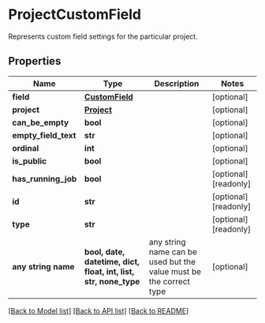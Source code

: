 # ProjectCustomField

Represents custom field settings for the particular project.

## Properties
Name | Type | Description | Notes
------------ | ------------- | ------------- | -------------
**field** | [**CustomField**](CustomField.md) |  | [optional] 
**project** | [**Project**](Project.md) |  | [optional] 
**can_be_empty** | **bool** |  | [optional] 
**empty_field_text** | **str** |  | [optional] 
**ordinal** | **int** |  | [optional] 
**is_public** | **bool** |  | [optional] 
**has_running_job** | **bool** |  | [optional] [readonly] 
**id** | **str** |  | [optional] [readonly] 
**type** | **str** |  | [optional] [readonly] 
**any string name** | **bool, date, datetime, dict, float, int, list, str, none_type** | any string name can be used but the value must be the correct type | [optional]

[[Back to Model list]](../README.md#documentation-for-models) [[Back to API list]](../README.md#documentation-for-api-endpoints) [[Back to README]](../README.md)


